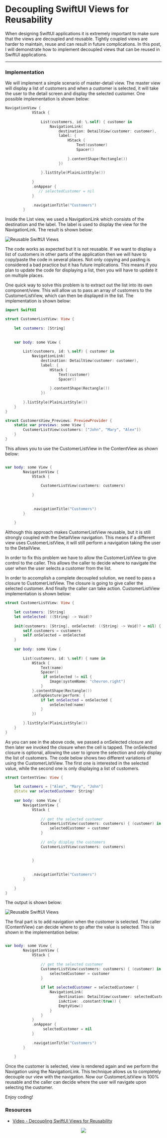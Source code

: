 # Decoupling SwiftUI Views for Reusability

When designing SwiftUI applications it is extremely important to make sure that the views are decoupled and reusable. Tightly coupled views are harder to maintain, reuse and can result in future complications.
In this post, I will demonstrate how to implement decoupled views that can be reused in SwiftUI applications.

---

### Implementation

We will implement a simple scenario of master-detail view. The master view will display a list of customers and when a customer is selected, it will take the user to the detail screen and display the selected customer. One possible implementation is shown below:

``` swift 
NavigationView {
            VStack {
                
                List(customers, id: \.self) { customer in
                    NavigationLink(
                        destination: DetailView(customer: customer),
                        label: {
                            HStack {
                                Text(customer)
                                Spacer()
                                
                            }.contentShape(Rectangle())
                        })
                   
                }.listStyle(PlainListStyle())
                
            }
            .onAppear {
               // selectedCustomer = nil
            }
            
            .navigationTitle("Customers")
        }
```

Inside the List view, we used a NavigationLink which consists of the destination and the label. The label is used to display the view for the NavigationLink. The result is shown below:

![Reusable SwiftUI Views](images/decouple-swiftui-views-1.gif)

The code works as expected but it is not reusable. If we want to display a list of customers in other parts of the application then we will have to copy/paste the code in several places. Not only copying and pasting is considered a bad practice but it has future implications. This means if you plan to update the code for displaying a list, then you will have to update it on multiple places.

One quick way to solve this problem is to extract out the list into its own component/view. This will allow us to pass an array of customers to the CustomerListView, which can then be displayed in the list. The implementation is shown below:

``` swift
import SwiftUI

struct CustomerListView: View {
    
    let customers: [String]
   
    
    var body: some View {
        
        List(customers, id: \.self) { customer in
            NavigationLink(
                destination: DetailView(customer: customer),
                label: {
                    HStack {
                        Text(customer)
                        Spacer()
                        
                    }.contentShape(Rectangle())
                })
           
        }.listStyle(PlainListStyle())
    }
}

struct CustomersView_Previews: PreviewProvider {
    static var previews: some View {
        CustomerListView(customers: ["John", "Mary", "Alex"]) 
    }
}

```

This allows you to use the CustomerListView in the ContentView as shown below:

``` swift

var body: some View {
        NavigationView {
            VStack {
                
                CustomerListView(customers: customers)
                
            }
           
            
            .navigationTitle("Customers")
        }
        
    }
```

Although this approach makes CustomerListView reusable, but it is still strongly coupled with the DetailView navigation. This means if a different view uses CustomerListView, it will still perform a navigation taking the user to the DetailView.

In order to fix this problem we have to allow the CustomerListView to give control to the caller. This allows the caller to decide where to navigate the user when the user selects a customer from the list.

In order to accomplish a complete decoupled solution, we need to pass a closure to CustomerListView. The closure is going to give caller the selected customer. And finally the caller can take action. CustomerListView implementation is shown below:

``` swift 
struct CustomerListView: View {
    
    let customers: [String]
    let onSelected: ((String) -> Void)?
    
    init(customers: [String], onSelected: ((String) -> Void)? = nil) {
        self.customers = customers
        self.onSelected = onSelected
    }
    
    var body: some View {
        
        List(customers, id: \.self) { name in
            HStack {
                Text(name)
                Spacer()
                 if onSelected != nil {
                    Image(systemName: "chevron.right")
                }
            }.contentShape(Rectangle())
            .onTapGesture(perform: {
                if let onSelected = onSelected {
                    onSelected(name)
                }
            })
           
        }.listStyle(PlainListStyle())
    }
}
```

As you can see in the above code, we passed a onSelected closure and then later we invoked the closure when the cell is tapped. The onSelected closure is optional, allowing the user to ignore the selection and only display the list of customers. The code below shows two different variations of using the CustomerListView. The first one is interested in the selected value, while the second one is only displaying a list of customers.

``` swift 
struct ContentView: View {
    
    let customers = ["Alex", "Mary", "John"]
    @State var selectedCustomer: String?
    
    var body: some View {
        NavigationView {
            VStack {
                    
                // get the selected customer
                CustomerListView(customers: customers) { (customer) in
                    selectedCustomer = customer
                }
                
                // only display the customers
                CustomerListView(customers: customers)
                
                
            }
            
            
            .navigationTitle("Customers")
        }
        
    }
}
```

The output is shown below:

![Reusable SwiftUI Views](images/reusable-swiftui-views-2.png)

The final part is to add navigation when the customer is selected. The caller (ContentView) can decide where to go after the value is selected. This is shown in the implementation below:

``` swift 

var body: some View {
        NavigationView {
            VStack {
                
                // get the selected customer
                CustomerListView(customers: customers) { (customer) in
                    selectedCustomer = customer
                }
                
                if let selectedCustomer = selectedCustomer {
                    NavigationLink(
                        destination: DetailView(customer: selectedCustomer),
                        isActive: .constant(true)) {
                        EmptyView()
                    }
                }
            }
            .onAppear {
                 selectedCustomer = nil
            }
            
            .navigationTitle("Customers")
        }
        
    }
```

Once the customer is selected, view is rendered again and we perform the Navigation using the NavigationLink.
This technique allows us to completely decouple our view with the navigation. Now our CustomerListView is 100% reusable and the caller can decide where the user will navigate upon selecting the customer.

Enjoy coding!

### Resources

- [Video - Decoupling SwiftUI Views for Reusability](https://youtu.be/JTSIb_atM1A)


<center>
<a href = "http://www.azamsharp.com/courses">
<img src="images/banner.png"> 
</a>
</center>


